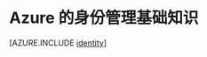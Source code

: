 <properties
    pageTitle="Azure 标识 |Microsoft Azure"
    description="了解如何使用 Azure 活动目录。"
    services="active-directory"
    documentationCenter=".net"
    authors="curtand"
    manager="femila"
    editor=""/>

<tags
    ms.service="active-directory"
    ms.workload="identity"
    ms.tgt_pltfrm="na"
    ms.devlang="na"
    ms.topic="article"
    ms.date="10/04/2016"
    ms.author="curtand"/>


# <a name="the-fundamentals-of-azure-identity-management"></a>Azure 的身份管理基础知识





[AZURE.INCLUDE [identity](../../includes/identity.md)]
